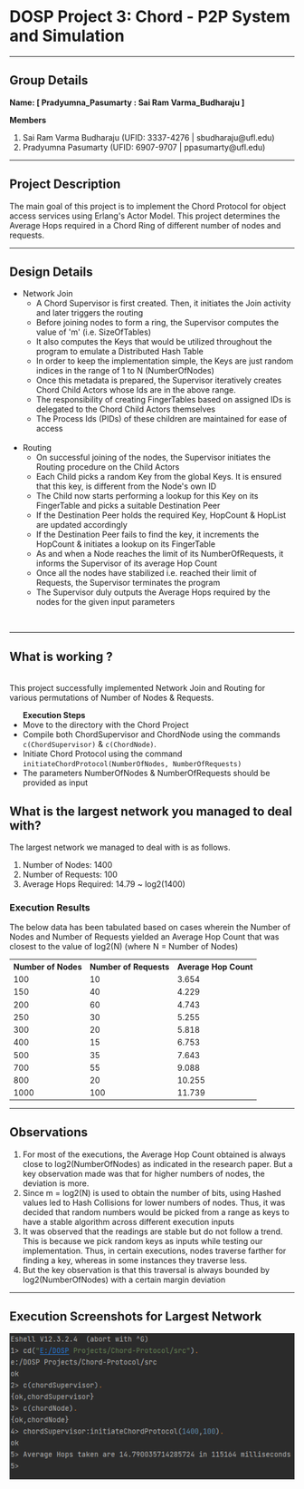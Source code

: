 # DOSP Project 3: Chord - P2P System and Simulation
****
## Group Details
<p><strong>Name: [ Pradyumna_Pasumarty : Sai Ram Varma_Budharaju ]</strong></p>
<strong>Members</strong>
<ol>
    <li>Sai Ram Varma Budharaju (UFID: 3337-4276 | <a>sbudharaju@ufl.edu</a>)</li>
    <li>Pradyumna Pasumarty (UFID: 6907-9707 | <a>ppasumarty@ufl.edu</a>)</li>
</ol>

****

## Project Description

The main goal of this project is to implement the Chord Protocol for object access services using Erlang's Actor Model.
This project determines the Average Hops required in a Chord Ring of different number of nodes and requests.

****

## Design Details

<ul>
    <li>
        Network Join
        <ul>
            <li>A Chord Supervisor is first created. Then, it initiates the Join activity and later triggers the routing</li> 
            <li>Before joining nodes to form a ring, the Supervisor computes the value of 'm' (i.e. SizeOfTables)</li>
            <li>It also computes the Keys that would be utilized throughout the program to emulate a Distributed Hash Table</li>
            <li>In order to keep the implementation simple, the Keys are just random indices in the range of 1 to N (NumberOfNodes)</li>
            <li>Once this metadata is prepared, the Supervisor iteratively creates Chord Child Actors whose Ids are in the above range.</li> 
            <li>The responsibility of creating FingerTables based on assigned IDs is delegated to the Chord Child Actors themselves</li>
            <li>The Process Ids (PIDs) of these children are maintained for ease of access</li>
        </ul>
    </li>
    <br/>
    <li>
        Routing
        <ul>
            <li>On successful joining of the nodes, the Supervisor initiates the Routing procedure on the Child Actors</li>
            <li>Each Child picks a random Key from the global Keys. It is ensured that this key, is different from the Node's own ID</li>
            <li>The Child now starts performing a lookup for this Key on its FingerTable and picks a suitable Destination Peer</li>
            <li>If the Destination Peer holds the required Key, HopCount & HopList are updated accordingly</li>
            <li>If the Destination Peer fails to find the key, it increments the HopCount & initiates a lookup on its FingerTable</li>
            <li>As and when a Node reaches the limit of its NumberOfRequests, it informs the Supervisor of its average Hop Count</li>
            <li>Once all the nodes have stabilized i.e. reached their limit of Requests, the Supervisor terminates the program</li>
            <li>The Supervisor duly outputs the Average Hops required by the nodes for the given input parameters</li>
        </ul>
    </li>
</ul>
<br/>

****
##  What is working ?
<br/>
This project successfully implemented Network Join and Routing for various permutations of Number of Nodes & Requests.
<br/>
<ul>
    <b>Execution Steps</b>
    <li>Move to the directory with the Chord Project</li>
    <li>Compile both ChordSupervisor and ChordNode using the commands <code>c(ChordSupervisor)</code> & <code>c(ChordNode)</code>.</li>
    <li>Initiate Chord Protocol using the command <code>initiateChordProtocol(NumberOfNodes, NumberOfRequests)</code></li>
    <li>The parameters NumberOfNodes & NumberOfRequests should be provided as input</li>
</ul>

## What is the largest network you managed to deal with?

The largest network we managed to deal with is as follows.
<ol>
    <li>Number of Nodes: 1400</li>
    <li>Number of Requests: 100</li>
    <li>Average Hops Required: 14.79 ~ log2(1400)</li>
</ol>

### Execution Results
The below data has been tabulated based on cases wherein the Number of Nodes and Number of Requests yielded an Average Hop Count that was closest to the value of log2(N) (where N = Number of Nodes) 
<br/>
<table>
    <th>Number of Nodes</th>
    <th>Number of Requests</th>
    <th>Average Hop Count</th>
    <tr>
        <td>100</td>
        <td>10</td>
        <td>3.654</td>
    </tr>
    <tr>
        <td>150</td>
        <td>40</td>
        <td>4.229</td>
    </tr>
    <tr>
        <td>200</td>
        <td>60</td>
        <td>4.743</td>
    </tr>
    <tr>
        <td>250</td>
        <td>30</td>
        <td>5.255</td>
    </tr>
    <tr>
        <td>300</td>
        <td>20</td>
        <td>5.818</td>
    </tr>
    <tr>
        <td>400</td>
        <td>15</td>
        <td>6.753</td>
    </tr>
    <tr>
        <td>500</td>
        <td>35</td>
        <td>7.643</td>
    </tr>
    <tr>
        <td>700</td>
        <td>55</td>
        <td>9.088</td>
    </tr>
    <tr>
        <td>800</td>
        <td>20</td>
        <td>10.255</td>
    </tr>
    <tr>
        <td>1000</td>
        <td>100</td>
        <td>11.739</td>
    </tr>
</table>

****

## Observations
<ol>
    <li>For most of the executions, the Average Hop Count obtained is always close to log2(NumberOfNodes) as indicated in the research paper. But a key observation made was that for higher numbers of nodes, the deviation is more.</li>
    <li>Since m = log2(N) is used to obtain the number of bits, using Hashed values led to Hash Collisions for lower numbers of nodes. Thus, it was decided that random numbers would be picked from a range as keys to have a stable algorithm across different execution inputs</li>
    <li>It was observed that the readings are stable but do not follow a trend. This is because we pick random keys as inputs while testing our implementation. Thus, in certain executions, nodes traverse farther for finding a key, whereas in some instances they traverse less. </li>
    <li>But the key observation is that this traversal is always bounded by log2(NumberOfNodes) with a certain margin deviation</li>
</ol>

****

## Execution Screenshots for Largest Network

<img src="Execution - 1400 & 100.PNG"/>